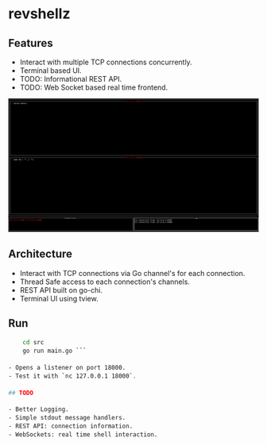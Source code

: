 # revshellz

## Features

- Interact with multiple TCP connections concurrently.
- Terminal based UI.
- TODO: Informational REST API.
- TODO: Web Socket based real time frontend.

![Terminal UI](ui.jpg)

## Architecture

- Interact with TCP connections via Go channel's for each connection.
- Thread Safe access to each connection's channels.
- REST API built on go-chi.
- Terminal UI using tview.

## Run

```bash
    cd src
    go run main.go ```

- Opens a listener on port 18000.
- Test it with `nc 127.0.0.1 18000`.

## TODO

- Better Logging.
- Simple stdout message handlers.
- REST API: connection information.
- WebSockets: real time shell interaction.
